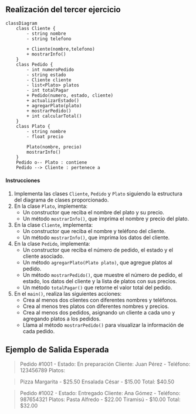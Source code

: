 ## Realización del tercer ejercicio ##

```mermaid
classDiagram
    class Cliente {
        - string nombre
        - string telefono

        + Cliente(nombre,telefono)
        + mostrarInfo()
    }
    class Pedido {
        - int numeroPedido
        - string estado
        - Cliente cliente
        - list<Plato> platos
        - int totalPagar
        + Pedido(numero, estado, cliente)
        + actualizarEstado()
        + agregarPlato(plato)
        + mostrarPedido()
        + int calcularTotal()
    }
    class Plato {
        - string nombre
        - float precio

        Plato(nombre, precio)
        mostrarInfo()
    }
    Pedido o-- Plato : contiene
    Pedido --> Cliente : pertenece a
```
#### Instrucciones
1. Implementa las clases `Cliente`, `Pedido` y `Plato` siguiendo la estructura del diagrama de clases proporcionado.
2. En la clase `Plato`, implementa:
    - Un constructor que reciba el nombre del plato y su precio.
    - Un método `mostrarInfo()`, que imprima el nombre y precio del plato.
3. En la clase `Cliente`, implementa:
    - Un constructor que reciba el nombre y teléfono del cliente.
    - Un método `mostrarInfo()`, que imprima los datos del cliente.
4. En la clase `Pedido`, implementa:
    - Un constructor que reciba el número de pedido, el estado y el cliente asociado.
    - Un método `agregarPlato(Plato plato)`, que agregue platos al pedido.
    - Un método `mostrarPedido()`, que muestre el número de pedido, el estado, los datos del cliente y la lista de platos con sus precios.
    - Un método `totalPagar()` que retorne el valor total del pedido.
5. En el `main()`, realiza las siguientes acciones:
    - Crea al menos dos clientes con diferentes nombres y teléfonos.
    - Crea al menos tres platos con diferentes nombres y precios.
    - Crea al menos dos pedidos, asignando un cliente a cada uno y agregando platos a los pedidos.
    - Llama al método `mostrarPedido()` para visualizar la información de cada pedido.

## **Ejemplo de Salida Esperada**
> Pedido #1001 - Estado: En preparación Cliente: Juan Pérez - Teléfono: 123456789 Platos:

> Pizza Margarita - $25.50
> Ensalada César - $15.00 Total: $40.50

> Pedido #1002 - Estado: Entregado Cliente: Ana Gómez - Teléfono: 987654321 Platos:
>Pasta Alfredo - $22.00
>Tiramisú - $10.00 Total: $32.00
